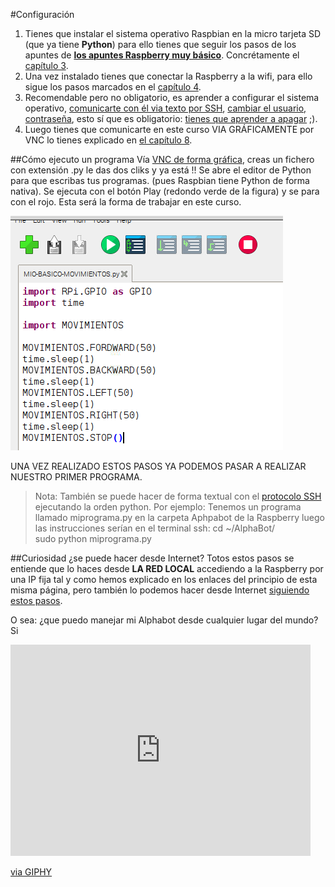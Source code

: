 #Configuración

1. Tienes que instalar el sistema operativo Raspbian en la micro tarjeta SD (que ya tiene **Python**) para ello tienes que seguir los pasos de los apuntes de [**los apuntes Raspberry muy básico**](https://catedu.github.io/raspberry-muy-basico/). Concrétamente el [capítulo 3](https://catedu.github.io/raspberry-muy-basico/3-raspbian.html).
1. Una vez instalado tienes que conectar la Raspberry a la wifi, para ello sigue los pasos marcados en el [capítulo 4](https://catedu.github.io/raspberry-muy-basico/4-primera-comunicacion.html).
1. Recomendable pero no obligatorio, es aprender a configurar el sistema operativo, [comunicarte con él via texto por SSH](https://catedu.github.io/raspberry-muy-basico/5-ssh.html), [cambiar el usuario, contraseña](https://catedu.github.io/raspberry-muy-basico/6-cambiar-usuario-y-contrasena.html), esto sí que es obligatorio: [tienes que aprender a apagar](https://catedu.github.io/raspberry-muy-basico/7-apagar.html) ;).
1. Luego tienes que comunicarte en este curso VIA GRÁFICAMENTE por VNC lo tienes explicado en [el capítulo 8](https://catedu.github.io/raspberry-muy-basico/8-vnc.html).

##Cómo ejecuto un programa
Vía [VNC de forma gráfica](https://catedu.github.io/raspberry-muy-basico/8-vnc.html), creas un fichero con extensión .py le das dos cliks y ya está !! Se abre el editor de Python para que escribas tus programas. (pues Raspbian tiene Python de forma nativa). Se ejecuta con el botón Play (redondo verde de la figura) y se para con el rojo. Esta será la forma de trabajar en este curso.

![](/assets/play)

UNA VEZ REALIZADO ESTOS PASOS YA PODEMOS PASAR A REALIZAR NUESTRO PRIMER PROGRAMA.

>Nota: También se puede hacer de forma textual con el [protocolo SSH](https://catedu.github.io/raspberry-muy-basico/5-ssh.html) ejecutando la orden  python. 
>Por ejemplo: Tenemos un programa llamado miprograma.py en la carpeta Aphpabot de la Raspberry luego las instrucciones serían en el terminal ssh:
>cd ~/AlphaBot/  
>sudo python miprograma.py 

##Curiosidad ¿se puede hacer desde Internet?
Totos estos pasos se entiende que lo haces desde **LA RED LOCAL** accediendo a la Raspberry por una IP fija tal y como hemos explicado en los enlaces del principio de esta misma página, pero también lo podemos hacer desde Internet [siguiendo estos pasos](https://catedu.github.io/raspberry-muy-basico/11-conectando-desde-internet.html).

O sea: ¿que puedo manejar mi Alphabot desde cualquier lugar del mundo? Si

<iframe src="https://giphy.com/embed/3o7TKME5YAAn6LKQjm" width="480" height="338" frameBorder="0" class="giphy-embed" allowFullScreen></iframe><p><a href="https://giphy.com/gifs/southparkgifs-3o7TKME5YAAn6LKQjm">via GIPHY</a></p>

